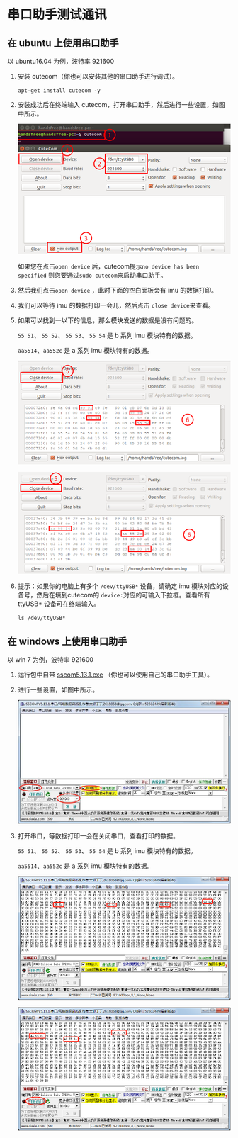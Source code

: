 # 串口助手测试通讯

## 在 ubuntu 上使用串口助手

以 ubuntu16.04 为例，波特率 921600

1. 安装 cutecom（你也可以安装其他的串口助手进行调试）。

   ```
   apt-get install cutecom -y
   ```

2. 安装成功后在终端输入 cutecom，打开串口助手，然后进行一些设置，如图中所示。  

   ![serial-set](./img/ubuntu1.png)

   如果您在点击`open device` 后，cutecom提示`no device has been specified` 则您要通过`sudo cutecom`来启动串口助手。

3. 然后我们点击`open device` ，此时下面的空白面板会有 imu 的数据打印。


4. 我们可以等待 imu 的数据打印一会儿，然后点击 `close device`来查看。

5. 如果可以找到一以下的信息，那么模块发送的数据是没有问题的。

   `55 51`、 `55 52`、 `55 53`、 `55 54` 是 b 系列 imu 模块特有的数据。

   `aa5514`、`aa552c` 是 a 系列 imu 模块特有的数据。

    ![imu-b](./img/ubuntu2.png)

    ![imu-a](./img/ubuntu3.png)

6. 提示：如果你的电脑上有多个 `/dev/ttyUSB*` 设备，请确定 imu 模块对应的设备号，然后在填到cutecom的 `device:`对应的可输入下拉框。查看所有 ttyUSB* 设备可在终端输入。

   ```
   ls /dev/ttyUSB*
   ```

## 在 windows 上使用串口助手

以 win 7 为例，波特率 921600

1. 运行包中自带 [sscom5.13.1.exe](https://gitee.com/HANDS-FREE/handsfree_ros_imu/blob/9124c6a25d3e5df55c42c8d9a853ec57f5ad45ab/tutorials/%E7%9B%B8%E5%85%B3%E8%B5%84%E6%96%99/%E8%BD%AF%E4%BB%B6%E5%B7%A5%E5%85%B7/sscom5.13.1.exe) （你也可以使用自己的串口助手工具）。

2. 进行一些设置，如图中所示。

   ![serial-set](./img/win1.jpg)

3. 打开串口，等数据打印一会在关闭串口，查看打印的数据。

   `55 51`、 `55 52`、 `55 53`、 `55 54` 是 b 系列 imu 模块特有的数据。

   `aa5514`、`aa552c` 是 a 系列 imu 模块特有的数据。

    ![imu-b](./img/win3.png)

    ![imu-a](./img/win2.png)

   

